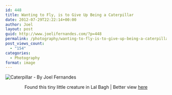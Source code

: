 ```yaml
---
id: 448
title: Wanting to Fly, is to Give Up Being a Caterpillar
date: 2012-07-29T22:22:14+00:00
author: Joel
layout: post
guid: http://www.joelifernandes.com/?p=448
permalink: /photography/wanting-to-fly-is-to-give-up-being-a-caterpillar/
post_views_count:
  - "154"
categories:
  - Photography
format: image
---
```

<img class="aligncenter" src="http://farm9.staticflickr.com/8285/7676559104_c2025704c3_z.jpg" alt="Caterpillar - By Joel Fernandes" />

<p style="text-align: center;">
  Found this tiny little creature in Lal Bagh | Better view <a href="http://www.flickr.com/photos/joelfernandes/7676559104/in/photostream/lightbox/" target="_blank">here</a>
</p>